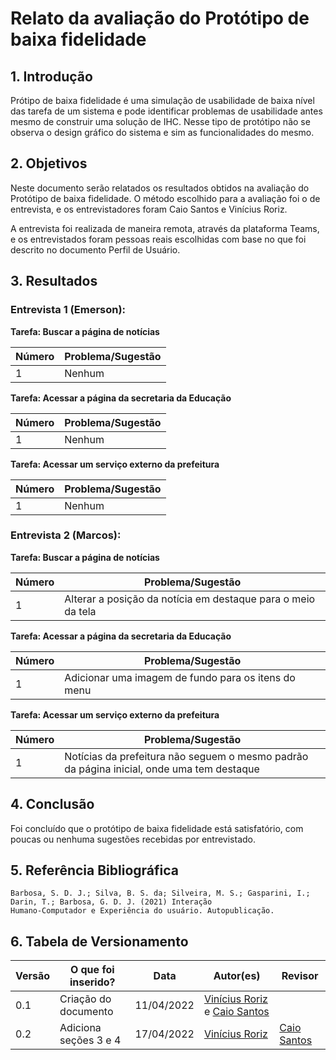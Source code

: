 # Relato da avaliação do Protótipo de baixa fidelidade

## 1. Introdução
Prótipo de baixa fidelidade é uma simulação de usabilidade de baixa nível das tarefa de um sistema e pode identificar problemas de usabilidade antes mesmo de construir uma solução de IHC. Nesse tipo de protótipo não se observa o design gráfico do sistema e sim as funcionalidades do mesmo.

## 2. Objetivos
Neste documento serão relatados os resultados obtidos na avaliação do Protótipo de baixa fidelidade. O método escolhido para a avaliação foi o de entrevista, e os entrevistadores foram Caio Santos e Vinícius Roriz.

A entrevista foi realizada de maneira remota, através da plataforma Teams, e os entrevistados foram pessoas reais escolhidas com base no que foi descrito no documento Perfil de Usuário.

## 3. Resultados

### Entrevista 1 (Emerson):

<b>Tarefa: Buscar a página de notícias</b>

|Número | Problema/Sugestão
| - | - |
|1 | Nenhum

<b>Tarefa: Acessar a página da secretaria da Educação</b>

|Número | Problema/Sugestão
| - | - |
|1 | Nenhum

<b>Tarefa: Acessar um serviço externo da prefeitura</b>

|Número | Problema/Sugestão
| - | - |
|1 | Nenhum

### Entrevista 2 (Marcos):

<b>Tarefa: Buscar a página de notícias</b>

|Número | Problema/Sugestão
| - | - |
|1 | Alterar a posição da notícia em destaque para o meio da tela

<b>Tarefa: Acessar a página da secretaria da Educação</b>

|Número | Problema/Sugestão
| - | - |
|1 | Adicionar uma imagem de fundo para os itens do menu

<b>Tarefa: Acessar um serviço externo da prefeitura</b>

| Número | Problema/Sugestão |
| - | - |
| 1 | Notícias da prefeitura não seguem o mesmo padrão da página inicial, onde uma tem destaque |

## 4. Conclusão

Foi concluído que o protótipo de baixa fidelidade está satisfatório, com poucas ou nenhuma sugestões recebidas por entrevistado. 

## 5. Referência Bibliográfica
    Barbosa, S. D. J.; Silva, B. S. da; Silveira, M. S.; Gasparini, I.; Darin, T.; Barbosa, G. D. J. (2021) Interação
    Humano-Computador e Experiência do usuário. Autopublicação.

## 6. Tabela de Versionamento
Versão |  O que foi inserido? | Data | Autor(es)| Revisor |
---- |----- | ---- | ---- | ---- |
0.1| Criação do documento | 11/04/2022| [Vinícius Roriz](https://github.com/viniciusroriz) e [Caio Santos](https://github.com/caiobsantos) | [](https://github.com/) |
0.2| Adiciona seções 3 e 4 | 17/04/2022 | [Vinícius Roriz](https://github.com/viniciusroriz)| [Caio Santos](https://github.com/caiobsantos) |
